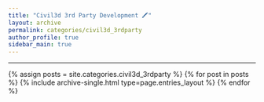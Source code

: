 ```yaml
---
title: "Civil3d 3rd Party Development 🖍"
layout: archive
permalink: categories/civil3d_3rdparty
author_profile: true
sidebar_main: true
---
```


***

{% assign posts = site.categories.civil3d_3rdparty %}
{% for post in posts %} {% include archive-single.html type=page.entries_layout %} {% endfor %}